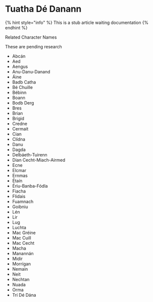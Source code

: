# Tuatha Dé Danann

{% hint style="info" %}
This is a stub article waiting documentation
{% endhint %}

Related Character Names

These are pending research

* Abcán
* Aed
* Aengus
* Anu-Danu-Danand
* Áine
* Badb Catha
* Bé Chuille
* Bébinn
* Boann
* Bodb Derg
* Bres
* Brian
* Brigid
* Credne
* Cermait
* Cian
* Clídna
* Danu
* Dagda
* Delbáeth-Tuirenn
* Dian Cecht-Miach-Airmed
* Ecne
* Elcmar
* Ernmas
* Étaín
* Ériu-Banba-Fódla
* Fiacha
* Flidais
* Fuamnach
* Goibniu
* Lén
* Lir
* Lug
* Luchta
* Mac Gréine
* Mac Cuill
* Mac Cecht
* Macha
* Manannán
* Midir
* Morrígan
* Nemain
* Neit
* Nechtan
* Nuada
* Orma
* Trí Dé Dána
